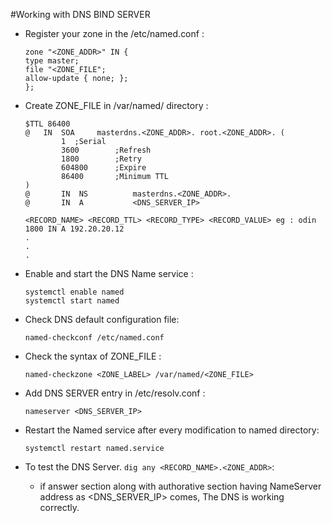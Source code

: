 #Working with DNS BIND SERVER

* Register your zone in the /etc/named.conf :
	```
	zone "<ZONE_ADDR>" IN {
	type master;
	file "<ZONE_FILE";
	allow-update { none; };
	};
	```

* Create ZONE_FILE in /var/named/ directory :
	```
	$TTL 86400
	@   IN  SOA     masterdns.<ZONE_ADDR>. root.<ZONE_ADDR>. (
	        1  ;Serial
	        3600        ;Refresh
	        1800        ;Retry
	        604800      ;Expire
	        86400       ;Minimum TTL
	)
	@       IN  NS          masterdns.<ZONE_ADDR>.
	@       IN  A           <DNS_SERVER_IP>
	
	<RECORD_NAME> <RECORD_TTL> <RECORD_TYPE> <RECORD_VALUE> eg : odin 1800 IN A 192.20.20.12
	.
	.
	.
	```

* Enable and start the DNS Name service : 
	```
	systemctl enable named
	systemctl start named
	```

* Check DNS default configuration file:
	```
	named-checkconf /etc/named.conf
	```

* Check the syntax of ZONE_FILE : 
	```
	named-checkzone <ZONE_LABEL> /var/named/<ZONE_FILE>
	```

* Add DNS SERVER entry in /etc/resolv.conf :
	```
	nameserver <DNS_SERVER_IP>
	```

* Restart the Named service after every modification to named directory:
	```
	systemctl restart named.service
	```

* To test the DNS Server. `dig any <RECORD_NAME>.<ZONE_ADDR>`:
	- if answer section along with authorative section having NameServer address as <DNS_SERVER_IP> comes, The DNS is working correctly.
